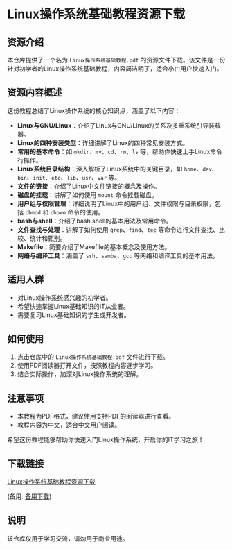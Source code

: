 # Linux操作系统基础教程资源下载

## 资源介绍

本仓库提供了一个名为 `Linux操作系统基础教程.pdf` 的资源文件下载。该文件是一份针对初学者的Linux操作系统基础教程，内容简洁明了，适合小白用户快速入门。

## 资源内容概述

这份教程总结了Linux操作系统的核心知识点，涵盖了以下内容：

- **Linux与GNU/Linux**：介绍了Linux与GNU/Linux的关系及多重系统引导装载器。
- **Linux的四种安装类型**：详细讲解了Linux的四种常见安装方式。
- **常用的基本命令**：如 `mkdir`、`mv`、`cd`、`rm`、`ls` 等，帮助你快速上手Linux命令行操作。
- **Linux系统目录结构**：深入解析了Linux系统中的关键目录，如 `home`、`dev`、`bin`、`init`、`etc`、`lib`、`usr`、`var` 等。
- **文件的链接**：介绍了Linux中文件链接的概念及操作。
- **磁盘的挂载**：讲解了如何使用 `mount` 命令挂载磁盘。
- **用户组与权限管理**：详细说明了Linux中的用户组、文件权限与目录权限，包括 `chmod` 和 `chown` 命令的使用。
- **bash与shell**：介绍了bash shell的基本用法及常用命令。
- **文件查找与处理**：讲解了如何使用 `grep`、`find`、`tee` 等命令进行文件查找、比较、统计和甄别。
- **Makefile**：简要介绍了Makefile的基本概念及使用方法。
- **网络与编译工具**：涵盖了 `ssh`、`samba`、`gcc` 等网络和编译工具的基本用法。

## 适用人群

- 对Linux操作系统感兴趣的初学者。
- 希望快速掌握Linux基础知识的IT从业者。
- 需要复习Linux基础知识的学生或开发者。

## 如何使用

1. 点击仓库中的 `Linux操作系统基础教程.pdf` 文件进行下载。
2. 使用PDF阅读器打开文件，按照教程内容逐步学习。
3. 结合实际操作，加深对Linux操作系统的理解。

## 注意事项

- 本教程为PDF格式，建议使用支持PDF的阅读器进行查看。
- 教程内容为中文，适合中文用户阅读。

希望这份教程能够帮助你快速入门Linux操作系统，开启你的IT学习之旅！

## 下载链接
[Linux操作系统基础教程资源下载](https://pan.quark.cn/s/d62e3a66cb54) 

(备用: [备用下载](https://pan.baidu.com/s/1tKlq0OxWL7O3POSZJbxnmQ?pwd=1234))

## 说明

该仓库仅用于学习交流，请勿用于商业用途。
